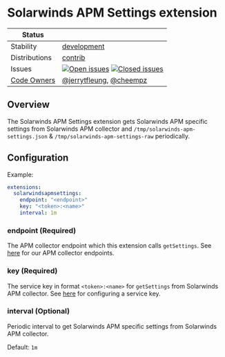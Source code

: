# Solarwinds APM Settings extension

<!-- status autogenerated section -->
| Status        |           |
| ------------- |-----------|
| Stability     | [development]  |
| Distributions | [contrib] |
| Issues        | [![Open issues](https://img.shields.io/github/issues-search/open-telemetry/opentelemetry-collector-contrib?query=is%3Aissue%20is%3Aopen%20label%3Aextension%2Fsolarwindsapmsettings%20&label=open&color=orange&logo=opentelemetry)](https://github.com/open-telemetry/opentelemetry-collector-contrib/issues?q=is%3Aopen+is%3Aissue+label%3Aextension%2Fsolarwindsapmsettings) [![Closed issues](https://img.shields.io/github/issues-search/open-telemetry/opentelemetry-collector-contrib?query=is%3Aissue%20is%3Aclosed%20label%3Aextension%2Fsolarwindsapmsettings%20&label=closed&color=blue&logo=opentelemetry)](https://github.com/open-telemetry/opentelemetry-collector-contrib/issues?q=is%3Aclosed+is%3Aissue+label%3Aextension%2Fsolarwindsapmsettings) |
| [Code Owners](https://github.com/open-telemetry/opentelemetry-collector-contrib/blob/main/CONTRIBUTING.md#becoming-a-code-owner)    | [@jerrytfleung](https://www.github.com/jerrytfleung), [@cheempz](https://www.github.com/cheempz) |

[development]: https://github.com/open-telemetry/opentelemetry-collector#development
[contrib]: https://github.com/open-telemetry/opentelemetry-collector-releases/tree/main/distributions/otelcol-contrib
<!-- end autogenerated section -->

## Overview
The Solarwinds APM Settings extension gets Solarwinds APM specific settings from Solarwinds APM collector and `/tmp/solarwinds-apm-settings.json` & `/tmp/solarwinds-apm-settings-raw` periodically.

## Configuration

Example:

```yaml
extensions:
  solarwindsapmsettings:
    endpoint: "<endpoint>"
    key: "<token>:<name>"
    interval: 1m
```

### endpoint (Required)
The APM collector endpoint which this extension calls `getSettings`. See [here](https://documentation.solarwinds.com/en/success_center/observability/content/system_requirements/endpoints.htm) for our APM collector endpoints.

### key (Required)
The service key in format `<token>:<name>` for `getSettings` from Solarwinds APM collector. See [here](https://documentation.solarwinds.com/en/success_center/observability/content/configure/configure-services.htm) for configuring a service key.

### interval (Optional)
Periodic interval to get Solarwinds APM specific settings from Solarwinds APM collector.

Default: `1m`
